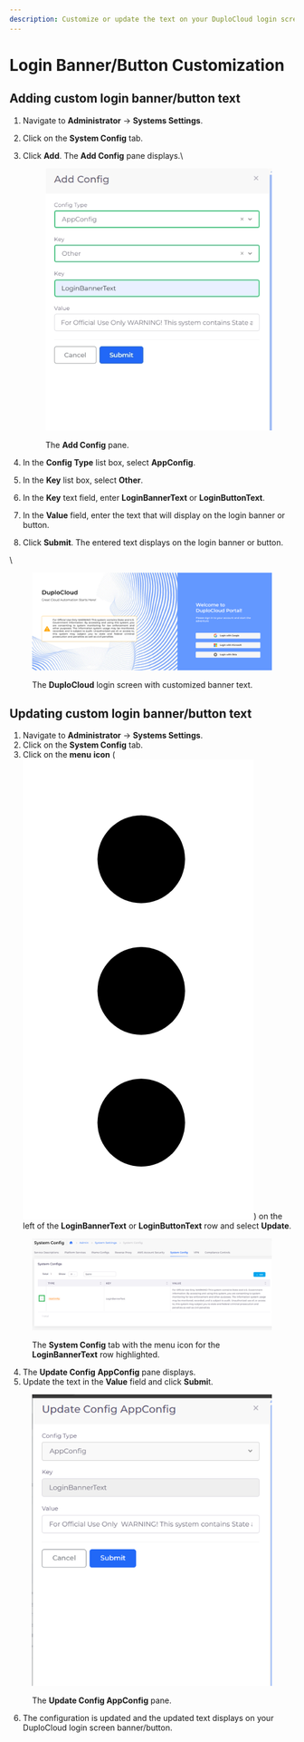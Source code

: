 ```yaml
---
description: Customize or update the text on your DuploCloud login screen banner or button
---
```


# Login Banner/Button Customization

## Adding custom login banner/button text

1. Navigate to **Administrator** -> **Systems Settings**.
2. Click on the **System Config** tab.
3.  Click **Add**. The **Add Config** pane displays.\


    <div align="left">

    <figure><img src="../.gitbook/assets/newbanneradd.png" alt=""><figcaption><p>The <strong>Add Config</strong> pane.</p></figcaption></figure>

    </div>
4. In the **Config Type** list box, select **AppConfig**.
5. In the **Key** list box, select **Other**.
6. In the **Key** text field, enter **LoginBannerText** or **LoginButtonText**.
7. In the **Value** field, enter the text that will display on the login banner or button.
8. Click **Submit**. The entered text displays on the login banner or button.

\


<div align="left">

<figure><img src="../.gitbook/assets/porvidede login sceren.png" alt=""><figcaption><p>The <strong>DuploCloud</strong> login screen with customized banner text.</p></figcaption></figure>

</div>

## Updating custom login banner/button text

1. Navigate to **Administrator** -> **Systems Settings**.
2. Click on the **System Config** tab.
3. Click on the **menu** **icon** (<img src="../.gitbook/assets/menu icon (1).png" alt="" data-size="line">) on the left of the **LoginBannerText** or **LoginButtonText** row and select **Update**.

<figure><img src="../.gitbook/assets/system config update.png" alt=""><figcaption><p>The <strong>System Config</strong> tab with the menu icon for the <strong>LoginBannerText</strong> row highlighted.</p></figcaption></figure>

4. The **Update Config** **AppConfig** pane displays.
5. Update the text in the **Value** field and click **Submi**t.

<div align="left">

<figure><img src="../.gitbook/assets/appconfig upatded.png" alt=""><figcaption><p>The <strong>Update Config AppConfig</strong> pane.</p></figcaption></figure>

</div>

6. The configuration is updated and the updated text displays on your DuploCloud login screen banner/button.

